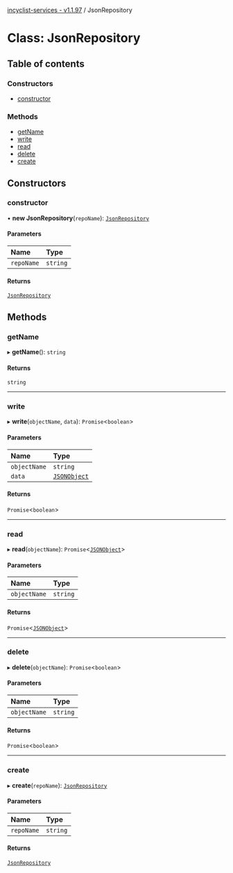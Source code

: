 [incyclist-services - v1.1.97](../README.md) / JsonRepository

# Class: JsonRepository

## Table of contents

### Constructors

- [constructor](JsonRepository.md#constructor)

### Methods

- [getName](JsonRepository.md#getname)
- [write](JsonRepository.md#write)
- [read](JsonRepository.md#read)
- [delete](JsonRepository.md#delete)
- [create](JsonRepository.md#create)

## Constructors

### constructor

• **new JsonRepository**(`repoName`): [`JsonRepository`](JsonRepository.md)

#### Parameters

| Name | Type |
| :------ | :------ |
| `repoName` | `string` |

#### Returns

[`JsonRepository`](JsonRepository.md)

## Methods

### getName

▸ **getName**(): `string`

#### Returns

`string`

___

### write

▸ **write**(`objectName`, `data`): `Promise`\<`boolean`\>

#### Parameters

| Name | Type |
| :------ | :------ |
| `objectName` | `string` |
| `data` | [`JSONObject`](../README.md#jsonobject) |

#### Returns

`Promise`\<`boolean`\>

___

### read

▸ **read**(`objectName`): `Promise`\<[`JSONObject`](../README.md#jsonobject)\>

#### Parameters

| Name | Type |
| :------ | :------ |
| `objectName` | `string` |

#### Returns

`Promise`\<[`JSONObject`](../README.md#jsonobject)\>

___

### delete

▸ **delete**(`objectName`): `Promise`\<`boolean`\>

#### Parameters

| Name | Type |
| :------ | :------ |
| `objectName` | `string` |

#### Returns

`Promise`\<`boolean`\>

___

### create

▸ **create**(`repoName`): [`JsonRepository`](JsonRepository.md)

#### Parameters

| Name | Type |
| :------ | :------ |
| `repoName` | `string` |

#### Returns

[`JsonRepository`](JsonRepository.md)
